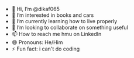 - 👋 Hi, I’m @dikaf065
- 👀 I’m interested in books and cars
- 🌱 I’m currently learning how to live properly
- 💞️ I’m looking to collaborate on something useful
- 📫 How to reach me hmu on LinkedIn
- 😄 Pronouns: He/Him
- ⚡ Fun fact: i can't do coding

<!---
dikaf065/dikaf065 is a ✨ special ✨ repository because its `README.md` (this file) appears on your GitHub profile.
You can click the Preview link to take a look at your changes.
--->
